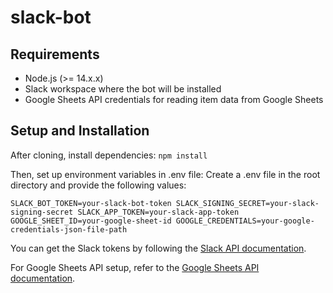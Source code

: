 # slack-bot

## Requirements

- Node.js (>= 14.x.x)
- Slack workspace where the bot will be installed
- Google Sheets API credentials for reading item data from Google Sheets

## Setup and Installation

After cloning, install dependencies:
`npm install`

Then, set up environment variables in .env file:
Create a .env file in the root directory and provide the following values:

`
SLACK_BOT_TOKEN=your-slack-bot-token
SLACK_SIGNING_SECRET=your-slack-signing-secret
SLACK_APP_TOKEN=your-slack-app-token
GOOGLE_SHEET_ID=your-google-sheet-id
GOOGLE_CREDENTIALS=your-google-credentials-json-file-path
`

You can get the Slack tokens by following the [Slack API documentation](https://api.slack.com/).

For Google Sheets API setup, refer to the [Google Sheets API documentation](https://developers.google.com/sheets/api/quickstart/js).
